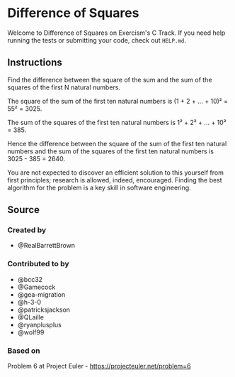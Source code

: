 # Difference of Squares

Welcome to Difference of Squares on Exercism's C Track.
If you need help running the tests or submitting your code, check out `HELP.md`.

## Instructions

Find the difference between the square of the sum and the sum of the squares
of the first N natural numbers.

The square of the sum of the first ten natural numbers is
(1 + 2 + ... + 10)² = 55² = 3025.

The sum of the squares of the first ten natural numbers is
1² + 2² + ... + 10² = 385.

Hence the difference between the square of the sum of the first ten natural
numbers and the sum of the squares of the first ten natural numbers is
3025 - 385 = 2640.

You are not expected to discover an efficient solution to this yourself from
first principles; research is allowed, indeed, encouraged. Finding the best
algorithm for the problem is a key skill in software engineering.

## Source

### Created by

- @RealBarrettBrown

### Contributed to by

- @bcc32
- @Gamecock
- @gea-migration
- @h-3-0
- @patricksjackson
- @QLaille
- @ryanplusplus
- @wolf99

### Based on

Problem 6 at Project Euler - https://projecteuler.net/problem=6
